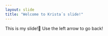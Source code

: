 ```yaml
---
layout: slide
title: "Welcome to Krista´s slide!"
---
```

This is my slide!:tada:
Use the left arrow to go back!
